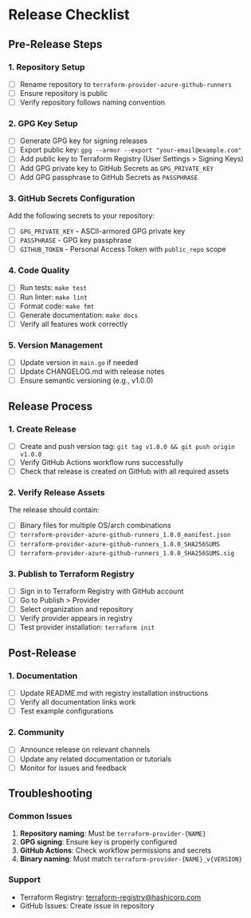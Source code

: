 # Release Checklist

## Pre-Release Steps

### 1. Repository Setup
- [ ] Rename repository to `terraform-provider-azure-github-runners`
- [ ] Ensure repository is public
- [ ] Verify repository follows naming convention

### 2. GPG Key Setup
- [ ] Generate GPG key for signing releases
- [ ] Export public key: `gpg --armor --export "your-email@example.com"`
- [ ] Add public key to Terraform Registry (User Settings > Signing Keys)
- [ ] Add GPG private key to GitHub Secrets as `GPG_PRIVATE_KEY`
- [ ] Add GPG passphrase to GitHub Secrets as `PASSPHRASE`

### 3. GitHub Secrets Configuration
Add the following secrets to your repository:
- [ ] `GPG_PRIVATE_KEY` - ASCII-armored GPG private key
- [ ] `PASSPHRASE` - GPG key passphrase
- [ ] `GITHUB_TOKEN` - Personal Access Token with `public_repo` scope

### 4. Code Quality
- [ ] Run tests: `make test`
- [ ] Run linter: `make lint`
- [ ] Format code: `make fmt`
- [ ] Generate documentation: `make docs`
- [ ] Verify all features work correctly

### 5. Version Management
- [ ] Update version in `main.go` if needed
- [ ] Update CHANGELOG.md with release notes
- [ ] Ensure semantic versioning (e.g., v1.0.0)

## Release Process

### 1. Create Release
- [ ] Create and push version tag: `git tag v1.0.0 && git push origin v1.0.0`
- [ ] Verify GitHub Actions workflow runs successfully
- [ ] Check that release is created on GitHub with all required assets

### 2. Verify Release Assets
The release should contain:
- [ ] Binary files for multiple OS/arch combinations
- [ ] `terraform-provider-azure-github-runners_1.0.0_manifest.json`
- [ ] `terraform-provider-azure-github-runners_1.0.0_SHA256SUMS`
- [ ] `terraform-provider-azure-github-runners_1.0.0_SHA256SUMS.sig`

### 3. Publish to Terraform Registry
- [ ] Sign in to Terraform Registry with GitHub account
- [ ] Go to Publish > Provider
- [ ] Select organization and repository
- [ ] Verify provider appears in registry
- [ ] Test provider installation: `terraform init`

## Post-Release

### 1. Documentation
- [ ] Update README.md with registry installation instructions
- [ ] Verify all documentation links work
- [ ] Test example configurations

### 2. Community
- [ ] Announce release on relevant channels
- [ ] Update any related documentation or tutorials
- [ ] Monitor for issues and feedback

## Troubleshooting

### Common Issues
1. **Repository naming**: Must be `terraform-provider-{NAME}`
2. **GPG signing**: Ensure key is properly configured
3. **GitHub Actions**: Check workflow permissions and secrets
4. **Binary naming**: Must match `terraform-provider-{NAME}_v{VERSION}`

### Support
- Terraform Registry: terraform-registry@hashicorp.com
- GitHub Issues: Create issue in repository
